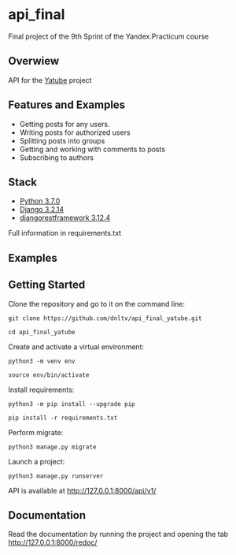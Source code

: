 # api_final
Final project of the 9th Sprint of the Yandex.Practicum course


## Overwiew
API for the <a href="https://github.com/dnltv/hw05_final">Yatube</a> project

## Features and Examples
- Getting posts for any users. 
- Writing posts for authorized users
- Splitting posts into groups
- Getting and working with comments to posts
- Subscribing to authors

## Stack
- [Python 3.7.0](https://www.python.org)
- [Django 3.2.14](https://www.djangoproject.com)
- [djangorestframework 3.12.4](https://www.django-rest-framework.org)

Full information in requirements.txt

## Examples


## Getting Started
Clone the repository and go to it on the command line:

```
git clone https://github.com/dnltv/api_final_yatube.git
```

```
cd api_final_yatube
```

Create and activate a virtual environment:

```
python3 -m venv env
```

```
source env/bin/activate
```

Install requirements:

```
python3 -m pip install --upgrade pip
```

```
pip install -r requirements.txt
```

Perform migrate:

```
python3 manage.py migrate
```

Launch a project:

```
python3 manage.py runserver
```

API is available at http://127.0.0.1:8000/api/v1/

## Documentation

Read the documentation by running the project and opening the tab http://127.0.0.1:8000/redoc/
